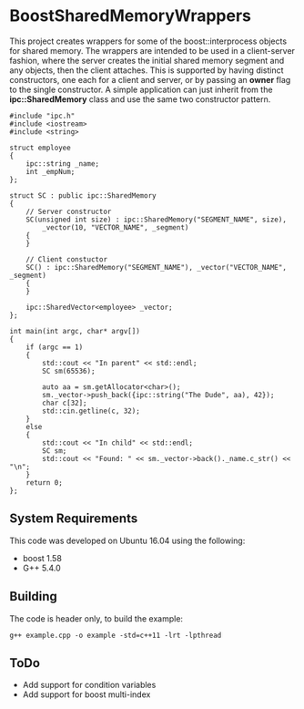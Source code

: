 # BoostSharedMemoryWrappers
This project creates wrappers for some of the boost::interprocess objects for shared memory. The wrappers are intended to be used in a client-server fashion, where the server creates the initial shared memory segment and any objects, then the client attaches.  This is supported by having distinct constructors, one each for a client and server, or by passing an __owner__ flag to the single constructor.  A simple application can just inherit from the __ipc::SharedMemory__ class and use the same two constructor pattern. 
```
#include "ipc.h"
#include <iostream>
#include <string>

struct employee
{
    ipc::string _name;
    int _empNum;
};

struct SC : public ipc::SharedMemory
{
    // Server constructor
    SC(unsigned int size) : ipc::SharedMemory("SEGMENT_NAME", size), 
        _vector(10, "VECTOR_NAME", _segment)
    {
    }

    // Client constuctor
    SC() : ipc::SharedMemory("SEGMENT_NAME"), _vector("VECTOR_NAME", _segment)
    {
    }

    ipc::SharedVector<employee> _vector;
};

int main(int argc, char* argv[])
{
    if (argc == 1)
    {
        std::cout << "In parent" << std::endl;
        SC sm(65536);

        auto aa = sm.getAllocator<char>();
        sm._vector->push_back({ipc::string("The Dude", aa), 42});
        char c[32];
        std::cin.getline(c, 32);
    }
    else
    {
        std::cout << "In child" << std::endl;
        SC sm;
        std::cout << "Found: " << sm._vector->back()._name.c_str() << "\n";
    }
    return 0;
};

```


## System Requirements
This code was developed on Ubuntu 16.04 using the following:
* boost 1.58
* G++ 5.4.0

## Building
The code is header only, to build the example:
```
g++ example.cpp -o example -std=c++11 -lrt -lpthread
```
## ToDo
* Add support for condition variables
* Add support for boost multi-index
